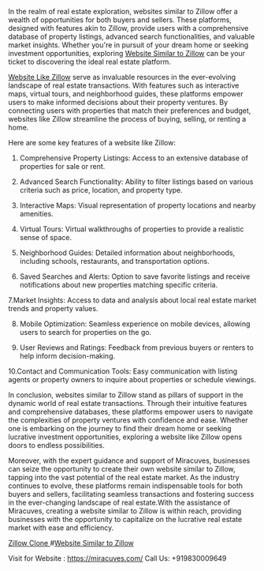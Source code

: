 In the realm of real estate exploration, websites similar to Zillow offer a wealth of opportunities for both buyers and sellers. These platforms, designed with features akin to Zillow, provide users with a comprehensive database of property listings, advanced search functionalities, and valuable market insights. Whether you're in pursuit of your dream home or seeking investment opportunities, exploring <a href="https://miracuves.com/solutions/zillow-clone/">Website Similar to Zillow</a> can be your ticket to discovering the ideal real estate platform.

<a href="https://miracuves.com/solutions/zillow-clone/">Website Like Zillow</a> serve as invaluable resources in the ever-evolving landscape of real estate transactions. With features such as interactive maps, virtual tours, and neighborhood guides, these platforms empower users to make informed decisions about their property ventures. By connecting users with properties that match their preferences and budget, websites like Zillow streamline the process of buying, selling, or renting a home.

 Here are some key features of a website like Zillow:

1. Comprehensive Property Listings: Access to an extensive database of properties for sale or rent.

2. Advanced Search Functionality: Ability to filter listings based on various criteria such as price, location, and property type.

3. Interactive Maps: Visual representation of property locations and nearby amenities.

4. Virtual Tours: Virtual walkthroughs of properties to provide a realistic sense of space.

5. Neighborhood Guides: Detailed information about neighborhoods, including schools, restaurants, and transportation options.

6. Saved Searches and Alerts: Option to save favorite listings and receive notifications about new properties matching specific criteria.

7.Market Insights: Access to data and analysis about local real estate market trends and property values.

8. Mobile Optimization: Seamless experience on mobile devices, allowing users to search for properties on the go.

9. User Reviews and Ratings: Feedback from previous buyers or renters to help inform decision-making.

10.Contact and Communication Tools: Easy communication with listing agents or property owners to inquire about properties or schedule viewings.

In conclusion, websites similar to Zillow stand as pillars of support in the dynamic world of real estate transactions. Through their intuitive features and comprehensive databases, these platforms empower users to navigate the complexities of property ventures with confidence and ease. Whether one is embarking on the journey to find their dream home or seeking lucrative investment opportunities, exploring a website like Zillow opens doors to endless possibilities. 

Moreover, with the expert guidance and support of Miracuves, businesses can seize the opportunity to create their own website similar to Zillow, tapping into the vast potential of the real estate market. As the industry continues to evolve, these platforms remain indispensable tools for both buyers and sellers, facilitating seamless transactions and fostering success in the ever-changing landscape of real estate.With the assistance of Miracuves, creating a website similar to Zillow is within reach, providing businesses with the opportunity to capitalize on the lucrative real estate market with ease and efficiency.


<a href="https://miracuves.com/solutions/zillow-clone/">Zillow Clone </a> #<a href="https://miracuves.com/solutions/zillow-clone/">Website Similar to Zillow</a>

Visit for Website : https://miracuves.com/
Call Us:  +919830009649



